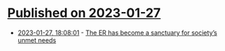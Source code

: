 # [Published on 2023-01-27](index.md)

* [2023-01-27, 18:08:01](https://news.ycombinator.com/item?id=34549507) - [The ER has become a sanctuary for society’s unmet needs](https://www.seattletimes.com/opinion/the-er-has-become-a-sanctuary-for-societys-unmet-needs/)
